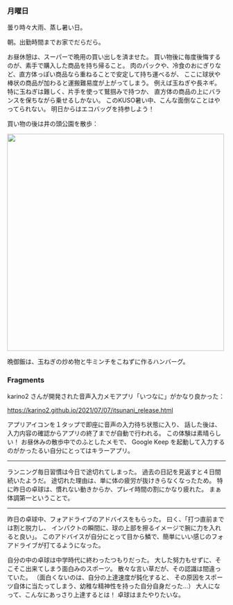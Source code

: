 ### 月曜日

曇り時々大雨、蒸し暑い日。

朝。出勤時間までお家でだらだら。

お昼休憩は、スーパーで晩用の買い出しを済ませた。
買い物後に毎度後悔するのが、素手で購入した商品を持ち帰ること。
肉のパックや、冷食のおにぎりなど、直方体っぽい商品なら重ねることで安定して持ち運べるが、
ここに球状や棒状の商品が加わると運搬難易度が上がってしまう。
例えば玉ねぎや長ネギ。特に玉ねぎは難しく、片手を使って鷲掴みで持つか、
直方体の商品の上にバランスを保ちながら乗せるしかない。
このKUSO暑い中、こんな面倒なことはやってられない。
明日からはエコバッグを持参しよう！

買い物の後は井の頭公園を散歩：

<img src="https://i.imgur.com/dHQUM3Q.jpg" width="500">

晩御飯は、玉ねぎの炒め物と牛ミンチをこねずに作るハンバーグ。

### Fragments

karino2 さんが開発された音声入力メモアプリ「いつなに」がかなり良かった：

https://karino2.github.io/2021/07/07/itsunani_release.html

アプリアイコンを１タップで即座に音声の入力待ち状態に入り、
話した後は、入力内容の確認からアプリの終了までが自動で行われる。
この体験は素晴らしい！
お昼休みの散歩中でのふとしたメモで、
Google Keep を起動して入力するのがかったるい自分にとってはキラーアプリ。

---

ランニング毎日習慣は今日で途切れてしまった。
過去の日記を見返すと４日間続いたようだ。
途切れた理由は、単に体の疲労が抜けきらなくなったため。
特に昨日の卓球は、慣れない動きからか、プレイ時間の割にかなり疲れた。
まぁ体調第一ということで。

---

昨日の卓球中、フォアドライブのアドバイスをもらった。
曰く、「打つ直前までは割と脱力し、
インパクトの瞬間に、球の上部を擦るイメージで腕に力を入れると良い」。
このアドバイスが自分にとって目から鱗で、簡単にいい感じのフォアドライブが打てるようになった。

自分の中の卓球は中学時代に終わったつもりだった。
大した努力もせずに、そこそこ出来てしまう面白みのスポーツ。
散々な言い草だが、その認識は間違っていた。
（面白くないのは、自分の上達速度が鈍化すると、
その原因をスポーツ自体に当たってしまう、幼稚な精神性を持った自分自身だった...）
大人になって、こんなにあっさり上達するとは！
卓球はまたやりたいな。